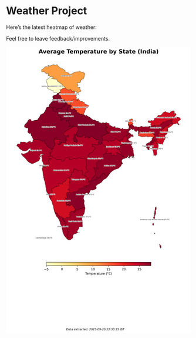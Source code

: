 # Weather Project

Here’s the latest heatmap of weather:

Feel free to leave feedback/improvements.

![India Heatmap](docs/assets/india_heatmap.png?v=CEDDB5)
